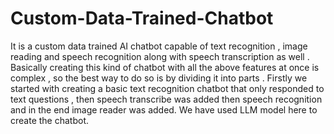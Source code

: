 # Custom-Data-Trained-Chatbot
It is a custom data trained AI chatbot capable of text recognition , image reading and speech recognition along with speech transcription as well .
Basically creating this kind of chatbot with all the above features at once is complex , so the best way to do so is by dividing it into parts .
Firstly we started with creating a basic text recognition chatbot that only responded to text questions , then speech transcribe was added then speech recognition and in the end image reader was added.
We have used LLM model here to create the chatbot.
 

